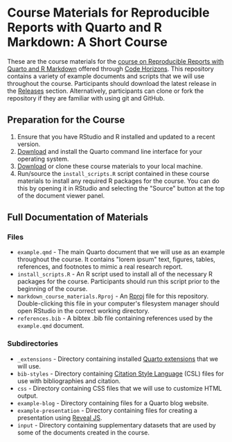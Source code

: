 # Course Materials for Reproducible Reports with Quarto and R Markdown: A Short Course

These are the course materials for the [course on Reproducible Reports with Quarto and R Markdown](https://codehorizons.com/Seminars/reproducible-reports-with-quarto-and-r-markdown/) offered through [Code Horizons](https://codehorizons.com/). This repository contains a variety of example documents and scripts that we will use throughout the course. Participants should download the latest release in the [Releases](https://github.com/AaronGullickson/markdown_course_materials/releases) section. Alternatively, participants can clone or fork the repository if they are familiar with using git and GitHub.

## Preparation for the Course

1. Ensure that you have RStudio and R installed and updated to a recent version. 
2. [Download](https://quarto.org/docs/get-started/) and install the Quarto command line interface for your operating system.
3. [Download](https://github.com/AaronGullickson/markdown_course_materials/releases) or clone these course materials to your local machine.
4. Run/source the `install_scripts.R` script contained in these course materials to install any required R packages for the course. You can do this by opening it in RStudio and selecting the "Source" button at the top of the document viewer panel.

## Full Documentation of Materials

### Files

- `example.qmd` - The main Quarto document that we will use as an example throughout the course. It contains "lorem ipsum" text, figures, tables, references, and footnotes to mimic a real research report.
- `install_scripts.R` - An R script used to install all of the necessary R packages for the course. Participants should run this script prior to the beginning of the course.
- `markdown_course_materials.Rproj` - An [Rproj](https://support.rstudio.com/hc/en-us/articles/200526207-Using-RStudio-Projects) file for this repository. Double-clicking this file in your computer's filesystem manager should open RStudio in the correct working directory.
- `references.bib` - A bibtex .bib file containing references used by the `example.qmd` document.

### Subdirectories

- `_extensions` - Directory containing installed [Quarto extensions](https://quarto.org/docs/extensions/) that we will use.
- `bib-styles` - Directory containing [Citation Style Language](https://citationstyles.org/) (CSL) files for use with bibliographies and citation.
- `css` - Directory containing CSS files that we will use to customize HTML output.
- `example-blog` - Directory containing files for a Quarto blog website.
- `example-presentation` - Directory containing files for creating a presentation using [Reveal JS](https://revealjs.com/).
- `input` - Directory containing supplementary datasets that are used by some of the documents created in the course.
